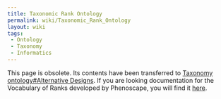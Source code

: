 ```yaml
---
title: Taxonomic Rank Ontology
permalink: wiki/Taxonomic_Rank_Ontology
layout: wiki
tags:
 - Ontology
 - Taxonomy
 - Informatics
---
```


This page is obsolete. Its contents have been transferred to
<a href="Taxonomy_ontology#Alternative_Designs" class="wikilink"
title="Taxonomy ontology#Alternative Designs">Taxonomy
ontology#Alternative Designs</a>. If you are looking documentation for
the Vocabulary of Ranks developed by Phenoscape, you will find it
<a href="Taxonomic_Rank_Vocabulary" class="wikilink" title=" here">
here</a>.
